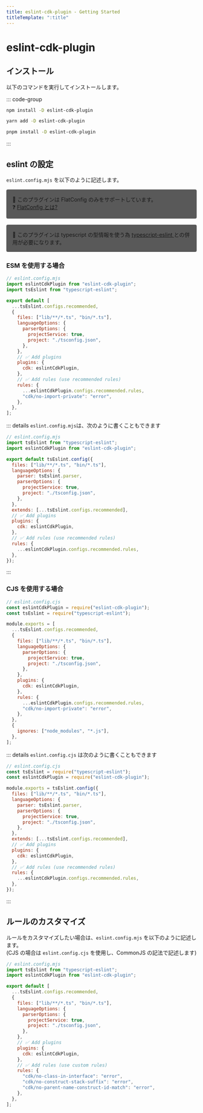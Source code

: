 ```yaml
---
title: eslint-cdk-plugin - Getting Started
titleTemplate: ":title"
---
```


# eslint-cdk-plugin

## インストール

以下のコマンドを実行してインストールします。

::: code-group

```sh [npm]
npm install -D eslint-cdk-plugin
```

```sh [yarn]
yarn add -D eslint-cdk-plugin
```

```sh [pnpm]
pnpm install -D eslint-cdk-plugin
```

:::

## eslint の設定

`eslint.config.mjs` を以下のように記述します。

<div style="margin-top:16px; margin-bottom:16px; background-color: #595959; padding: 16px;border-radius: 4px;">
  🚨 このプラグインは FlatConfig のみをサポートしています。
  <br />
  ❓  <a href="https://eslint.org/docs/latest/use/configure/configuration-files#configuration-file-formats">
    FlatConfig とは?
  </a>
</div>

<div style="margin-top:16px; margin-bottom:16px; background-color: #595959; padding: 16px;border-radius: 4px;">
  🚨 このプラグインは typescript の型情報を使う為
  <a href="https://typescript-eslint.io/getting-started">
    typescript-eslint
  </a>
  との併用が必要になります。
</div>

### ESM を使用する場合

```js
// eslint.config.mjs
import eslintCdkPlugin from "eslint-cdk-plugin";
import tsEslint from "typescript-eslint";

export default [
  ...tsEslint.configs.recommended,
  {
    files: ["lib/**/*.ts", "bin/*.ts"],
    languageOptions: {
      parserOptions: {
        projectService: true,
        project: "./tsconfig.json",
      },
    },
    // ✅ Add plugins
    plugins: {
      cdk: eslintCdkPlugin,
    },
    // ✅ Add rules (use recommended rules)
    rules: {
      ...eslintCdkPlugin.configs.recommended.rules,
      "cdk/no-import-private": "error",
    },
  },
];
```

::: details `eslint.config.mjs`は、次のように書くこともできます

```js
// eslint.config.mjs
import tsEslint from "typescript-eslint";
import eslintCdkPlugin from "eslint-cdk-plugin";

export default tsEslint.config({
  files: ["lib/**/*.ts", "bin/*.ts"],
  languageOptions: {
    parser: tsEslint.parser,
    parserOptions: {
      projectService: true,
      project: "./tsconfig.json",
    },
  },
  extends: [...tsEslint.configs.recommended],
  // ✅ Add plugins
  plugins: {
    cdk: eslintCdkPlugin,
  },
  // ✅ Add rules (use recommended rules)
  rules: {
    ...eslintCdkPlugin.configs.recommended.rules,
  },
});
```

:::

### CJS を使用する場合

```js
// eslint.config.cjs
const eslintCdkPlugin = require("eslint-cdk-plugin");
const tsEslint = require("typescript-eslint");

module.exports = [
  ...tsEslint.configs.recommended,
  {
    files: ["lib/**/*.ts", "bin/*.ts"],
    languageOptions: {
      parserOptions: {
        projectService: true,
        project: "./tsconfig.json",
      },
    },
    plugins: {
      cdk: eslintCdkPlugin,
    },
    rules: {
      ...eslintCdkPlugin.configs.recommended.rules,
      "cdk/no-import-private": "error",
    },
  },
  {
    ignores: ["node_modules", "*.js"],
  },
];
```

::: details `eslint.config.cjs` は次のように書くこともできます

```js
// eslint.config.cjs
const tsEslint = require("typescript-eslint");
const eslintCdkPlugin = require("eslint-cdk-plugin");

module.exports = tsEslint.config({
  files: ["lib/**/*.ts", "bin/*.ts"],
  languageOptions: {
    parser: tsEslint.parser,
    parserOptions: {
      projectService: true,
      project: "./tsconfig.json",
    },
  },
  extends: [...tsEslint.configs.recommended],
  // ✅ Add plugins
  plugins: {
    cdk: eslintCdkPlugin,
  },
  // ✅ Add rules (use recommended rules)
  rules: {
    ...eslintCdkPlugin.configs.recommended.rules,
  },
});
```

:::

## ルールのカスタマイズ

ルールをカスタマイズしたい場合は、`eslint.config.mjs` を以下のように記述します。  
(CJS の場合は `eslint.config.cjs` を使用し、CommonJS の記法で記述します)

```js
// eslint.config.mjs
import tsEslint from "typescript-eslint";
import eslintCdkPlugin from "eslint-cdk-plugin";

export default [
  ...tsEslint.configs.recommended,
  {
    files: ["lib/**/*.ts", "bin/*.ts"],
    languageOptions: {
      parserOptions: {
        projectService: true,
        project: "./tsconfig.json",
      },
    },
    // ✅ Add plugins
    plugins: {
      cdk: eslintCdkPlugin,
    },
    // ✅ Add rules (use custom rules)
    rules: {
      "cdk/no-class-in-interface": "error",
      "cdk/no-construct-stack-suffix": "error",
      "cdk/no-parent-name-construct-id-match": "error",
    },
  },
];
```
